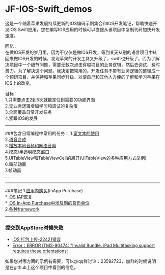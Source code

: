 # JF-IOS-Swift_demos
这是一个随着苹果发展持续更新的IOS编码示例集合和IOS开发笔记，帮助快速开发IOS Swift应用，您在编写IOS应用的时候可以直接从该项目中复制代码加快开发速度。  

回忆：  
在做IOS开发的岁月里，因为不仅仅是做IOS开发，等到某天从别的语言项目中转回来做IOS开发的时候，发现苹果的开发工具又升级了，swift也升级了。而为了解决项目中一个细节问题，需要无数次点击穿越项目的业务逻辑，然后去调试，费时费力。为了解决这个问题。我决定把常用的，开发任务不带有业务逻辑的整理成一个预研项目，并保持和苹果同步升级，以便自己和其他人方便的了解和学习苹果在IOS上的改变。

目标：  
1.只需要点击2到5次就能定位到需要的功能界面  
2.无业务逻辑增加学习和调试的复杂度  
3.全面覆盖日常开发任务  
4.紧跟IOS的发展  

---
###包含日常编程中常用的任务： 
1.[富文本的使用](/IOSDemos/Controller/FullTextDemoViewController.swift)  
2.[语音合成](/IOSDemos/Controller/SpeechSynthesizerDemoViewController.swift)  
3.[播放本地音频和网络音频](/IOSDemos/Controller/PlayVoiceFormNetViewController.swift)  
4.[模态/半透明模态窗口](/IOSDemos/Controller/ModalViewController.swift)  
5.UITableView和TableViewCell的展开(UITableView的多种应用方式举例)  
6.局部动画  
7.帧动画  
...  


---
###笔记
1.[应用内购买](/note/InAppPurchase.md)(InApp Purchase)  
    * [iOS IAP恢复](/note/InAppPurchase.md#restore)  
    * [iOS In-App Purchase中涉及到的货币单位](/note/InAppPurchase.md#money)   
2.[各种framework](/note/framework.md)  

---
### 提交到AppStore时候失败
* [iOS 打包上传-22421错误](/note/SubmitToAppStore.md)  
* [Error：ERROR ITMS-90474: "Invalid Bundle. iPad Multitasking support requires these orientations:](/note/SubmitToAppStore.md)  
 


如果您对哪方面的示例有需要，可以加qq群讨论：23592723，加群的时候说明是在github上这个项目中看到的信息。
